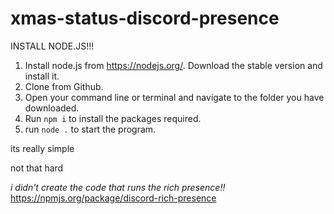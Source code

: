 # xmas-status-discord-presence

INSTALL NODE.JS!!!

1. Install node.js from https://nodejs.org/. Download the stable version and install it.
2. Clone from Github.
3. Open your command line or terminal and navigate to the folder you have downloaded.
4. Run `npm i` to install the packages required.
5. run  `node .` to start the program.

its really simple

not that hard

*i didn't create the code that runs the rich presence!!*
https://npmjs.org/package/discord-rich-presence
